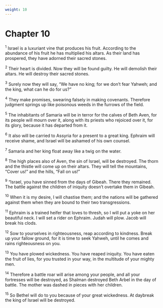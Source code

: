 ```yaml
---
weight: 10
---
```


# Chapter 10

<sup>1</sup> Israel is a luxuriant vine that produces his fruit. According to the abundance of his fruit he has multiplied his altars. As their land has prospered, they have adorned their sacred stones. 

<sup>2</sup> Their heart is divided. Now they will be found guilty. He will demolish their altars. He will destroy their sacred stones. 

<sup>3</sup> Surely now they will say, “We have no king; for we don’t fear Yahweh; and the king, what can he do for us?” 

<sup>4</sup> They make promises, swearing falsely in making covenants. Therefore judgment springs up like poisonous weeds in the furrows of the field. 

<sup>5</sup> The inhabitants of Samaria will be in terror for the calves of Beth Aven, for its people will mourn over it, along with its priests who rejoiced over it, for its glory, because it has departed from it. 

<sup>6</sup> It also will be carried to Assyria for a present to a great king. Ephraim will receive shame, and Israel will be ashamed of his own counsel. 

<sup>7</sup> Samaria and her king float away like a twig on the water. 

<sup>8</sup> The high places also of Aven, the sin of Israel, will be destroyed. The thorn and the thistle will come up on their altars. They will tell the mountains, “Cover us!” and the hills, “Fall on us!” 

<sup>9</sup> “Israel, you have sinned from the days of Gibeah. There they remained. The battle against the children of iniquity doesn’t overtake them in Gibeah. 

<sup>10</sup> When it is my desire, I will chastise them; and the nations will be gathered against them when they are bound to their two transgressions. 

<sup>11</sup> Ephraim is a trained heifer that loves to thresh, so I will put a yoke on her beautiful neck. I will set a rider on Ephraim. Judah will plow. Jacob will break his clods. 

<sup>12</sup> Sow to yourselves in righteousness, reap according to kindness. Break up your fallow ground, for it is time to seek Yahweh, until he comes and rains righteousness on you. 

<sup>13</sup> You have plowed wickedness. You have reaped iniquity. You have eaten the fruit of lies, for you trusted in your way, in the multitude of your mighty men. 

<sup>14</sup> Therefore a battle roar will arise among your people, and all your fortresses will be destroyed, as Shalman destroyed Beth Arbel in the day of battle. The mother was dashed in pieces with her children. 

<sup>15</sup> So Bethel will do to you because of your great wickedness. At daybreak the king of Israel will be destroyed. 


